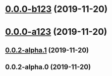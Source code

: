 # [0.0.0-b123](https://github.com/Youmenomi/gfrp/compare/0.0.0-a123...0.0.0-b123) (2019-11-20)



# [0.0.0-a123](https://github.com/Youmenomi/gfrp/compare/0.0.2-alpha.1...0.0.0-a123) (2019-11-20)



## [0.0.2-alpha.1](https://github.com/Youmenomi/gfrp/compare/0.0.2-alpha.0...0.0.2-alpha.1) (2019-11-20)



## 0.0.2-alpha.0 (2019-11-20)

